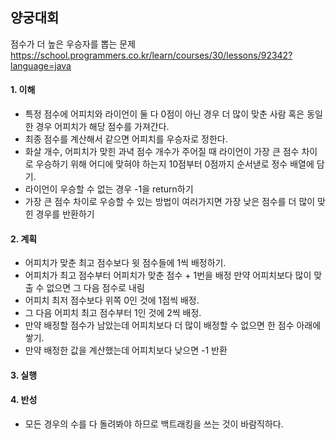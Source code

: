 ## 양궁대회
점수가 더 높은 우승자를 뽑는 문제
https://school.programmers.co.kr/learn/courses/30/lessons/92342?language=java

#### 1. 이해
- 특정 점수에 어피치와 라이언이 둘 다 0점이 아닌 경우 더 많이 맞춘 사람 혹은 동일한 경우 어피치가 해당 점수를 가져간다.
- 최종 점수를 계산해서 같으면 어피치를 우승자로 정한다.
- 화살 개수, 어피치가 맞힌 과녁 점수 개수가 주어질 때 라이언이 가장 큰 점수 차이로 우승하기 위해 어디에 맞혀야 하는지 10점부터 0점까지 순서낻로 정수 배열에 담기.
- 라이언이 우승할 수 없는 경우 -1을 return하기
- 가장 큰 점수 차이로 우승할 수 있는 방법이 여러가지면 가장 낮은 점수를 더 많이 맞힌 경우를 반환하기

#### 2. 계획
- 어피치가 맞춘 최고 점수보다 윗 점수들에 1씩 배정하기.
- 어피치가 최고 점수부터 어피치가 맞춘 점수 + 1번을 배정 만약 어피치보다 많이 맞출 수 없으면 그 다음 점수로 내림
- 어피치 최저 점수보다 위쪽 0인 것에 1점씩 배정.
- 그 다음 어피치 최고 점수부터 1인 것에 2씩 배정.
- 만약 배정할 점수가 남았는데 어피치보다 더 많이 배정할 수 없으면 한 점수 아래에 쌓기.
- 만약 배정한 값을 계산했는데 어피치보다 낮으면 -1 반환

#### 3. 실행

#### 4. 반성
- 모든 경우의 수를 다 돌려봐야 하므로 백트래킹을 쓰는 것이 바람직하다.
